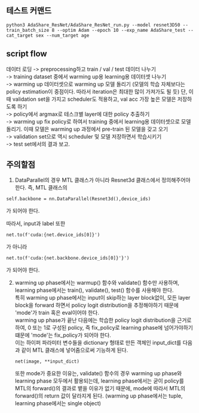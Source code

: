 ## 테스트 커맨드  
  ```{.python} 
python3 AdaShare_ResNet/AdaShare_ResNet_run.py --model resnet3D50 --train_batch_size 8 --optim Adam --epoch 10 --exp_name AdaShare_test --cat_target sex --num_target age 
 ```
  
## script flow 
  
데이터 로딩 
-> preprocessing하고 train / val / test 데이터 나누기  
-> training dataset 중에서 warming up용 learning용 데이터셋 나누기  
-> warming up 데이터셋으로 warming up 모델 돌리기 (모델의 학습 자체보다는 policy estimation이 중점이다. 따라서 iteration은 최대한 많이 가져가도 될 듯) 단, 이때 validation set을 가지고 scheduler도 적용하고, val acc 가장 높은 모델은 저장하도록 하기   
-> policy에서 argmax로 테스크별 layer에 대한 policy 추출하기  
-> warming up fix policy로 하여서 training 중에서 learning용 데이터셋으로 모델 돌리기. 이때 모델은 warming up 과정에서 pre-train 된 모델을 갖고 오기  
-> validation set으로 역시 scheduler 및 모델 저장하면서 학습시키기  
-> test set에서의 결과 보고.  
  
## 주의할점 
1. DataParallel의 경우 MTL 클래스가 아니라 Resnet3d 클래스에서 정의해주어야 한다. 즉, MTL 클래스의
  ```{.python} 
  self.backbone = nn.DataParallel(Resnet3d(),device_ids)
  ```
  가 되어야 한다.

  따라서, input과 label 또한
  ```{.python} 
  net.to(f'cuda:{net.device_ids[0]}')
  ```
  가 아니라  
  ```{.python} 
  net.to(f'cuda:{net.backbone.device_ids[0]}'}')
  ```
  가 되어야 한다.  
  
2. warming up phase에서는 warmup() 함수와 validate() 함수만 사용하며, learning phase에서는 train(), validate(), test() 함수를 사용해야 한다.  
   특히 warming up phase에서는 input이 skip하는 layer block없이, 모든 layer block을 forward 하면서 policy logit distribution을 추정해야하기 때문에 'mode'가 train 혹은 eval이어야 한다.  
   warming up phase가 끝난 다음에는 학습한 policy logit distribution을 근거로 하여, 0 또는 1로 구성된 policy, 즉 fix_policy로 learning phase에 넘어가야하기 떄문에 'mode'는 fix_policy가 되어야 한다.  
   이는 하이퍼 파라미터 변수들을 dictionary 형태로 만든 객체인 input_dict를 다음과 같이 MTL 클래스에 넣어줌으로써 기능하게 된다. 
   ```{.python}
   net(image, **input_dict) 
   ```
       
   또한 mode가 중요한 이유는, validate() 함수의 경우 warming up phase와 learning phase 모두에서 활용되는데, learning phase에서는 굳이 policy를 MTL의 forward()의 결과로 뱉을 이유가 없기 때문에, mode에 따라서 MTL의 forward()의 return 값이 달라지게 된다. (warming up phase에서는 tuple, learning phase에서는 single object) 
  
